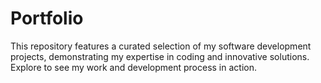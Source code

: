 # Portfolio
This repository features a curated selection of my software development projects, demonstrating my expertise in coding and innovative solutions. Explore to see my work and development process in action.
